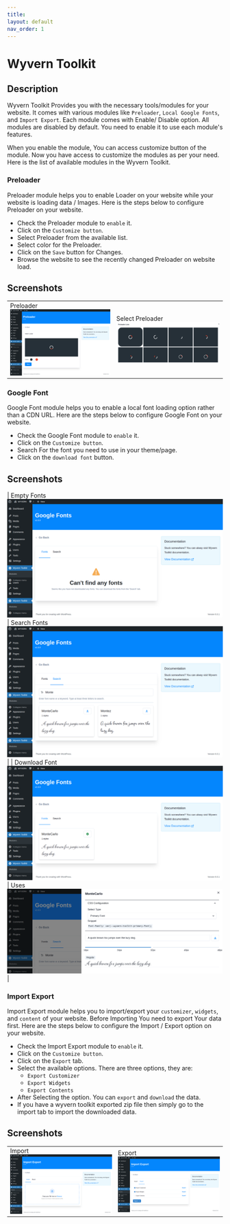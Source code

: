 ```yaml
---
title: 
layout: default
nav_order: 1
---
```

# Wyvern Toolkit

## Description
Wyvern Toolkit Provides you with the necessary tools/modules for your website. It comes with various modules like `Preloader`, `Local Google Fonts`, and `Import Export`. Each module comes with Enable/ Disable option. All modules are disabled by default. You need to enable it to use each module's features.

When you enable the module, You can access customize button of the module. Now you have access to customize the modules as per your need. Here is the list of available modules in the Wyvern Toolkit.

### Preloader
Preloader module helps you to enable Loader on your website while your website is loading data / Images. Here is the steps below to configure Preloader on your website.

- Check the Preloader module to `enable` it.
- Click on the `Customize button`.
- Select Preloader from the available list.
- Select color for the Preloader.
- Click on the `Save` button for Changes.
- Browse the website to see the recently changed Preloader on website load. 

## Screenshots

|  |  |
| ----------- | ----------- |
| Preloader ![Preloader](images/screenshot8.png) | Select Preloader ![Select Preloader](images/screenshot9.png) |



### Google Font
Google Font module helps you to enable a local font loading option rather than a CDN URL. Here are the steps below to configure Google Font on your website.

- Check the Google Font module to `enable` it.
- Click on the `Customize button`.
- Search For the font you need to use in your theme/page.
- Click on the `download font` button.

## Screenshots

| Empty Fonts ![Empty Fonts](images/screenshot2.png) | Search Fonts ![Search Fonts](images/screenshot3.png) |
| Download Font ![Download Font](images/screenshot5.png) | Uses ![Uses](images/screenshot4.png) |


### Import Export
Import Export module helps you to import/export your `customizer`, `widgets`, and `content` of your website. Before Importing You need to export Your data first. Here are the steps below to configure the Import / Export option on your website.

- Check the Import Export module to `enable` it.
- Click on the `Customize button`.
- Click on the `Export` tab.
- Select the available options. There are three options, they are: 
    - `Export Customizer`
    - `Export Widgets`
    - `Export Contents`
- After Selecting the option. You can `export` and `download` the data.
- If you have a wyvern toolkit exported zip file then simply go to the import tab to import the downloaded data.

## Screenshots

|  |  |
| ----------- | ----------- |
| Import ![Import](images/screenshot6.png) | Export ![Export](images/screenshot7.png) |